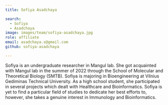 ```yaml
---
title: Sofiya Asadchaya

search:
  - Sofiya
  - Asadchaya
image: images/team/sofiya-asadchaya.jpg
role: affiliate
email: asadchaya.s@gmail.com
github: sofiya-asadchaya

---
```


Sofiya is an undergraduate researcher in Mangul lab. She got acquainted with Mangul lab in the summer of 2022 through  the School of Molecular and Theoretical Biology (SMTB). Sofiya is majoring in Bioengineering at Vilnius Gediminas Technical University. As a high school student, she participated in several projects which dealt with Healthcare and Bioinformatics. Sofiya is yet to find a particular field of studies to dedicate her best efforts to, however, she takes a genuine interest in Immunology and Bioinformatics.

